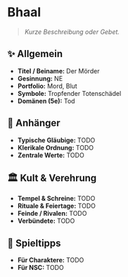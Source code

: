 # Bhaal

> *Kurze Beschreibung oder Gebet.*

## ✨ Allgemein
- **Titel / Beiname:** Der Mörder
- **Gesinnung:** NE
- **Portfolio:** Mord, Blut
- **Symbole:** Tropfender Totenschädel
- **Domänen (5e):** Tod

## 🙏 Anhänger
- **Typische Gläubige:** TODO
- **Klerikale Ordnung:** TODO
- **Zentrale Werte:** TODO

## 🏛️ Kult & Verehrung
- **Tempel & Schreine:** TODO
- **Rituale & Feiertage:** TODO
- **Feinde / Rivalen:** TODO
- **Verbündete:** TODO

## 📖 Spieltipps
- **Für Charaktere:** TODO
- **Für NSC:** TODO

